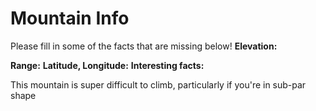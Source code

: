 # Mountain Info
Please fill in some of the facts that are missing below!
**Elevation:**

**Range:**
**Latitude, Longitude:**
**Interesting facts:**

This mountain is super difficult to climb, particularly if you're in sub-par shape